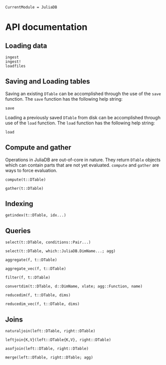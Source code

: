 ```@meta
CurrentModule = JuliaDB
```

# API documentation

## Loading data

```@docs
ingest
ingest!
loadfiles
```

## Saving and Loading tables

Saving an existing `DTable` can be accomplished through the use of the `save` function.  The `save` function has the following help string:

```@docs
save
```

Loading a previously saved `DTable` from disk can be accomplished through use of the `load` function.  The `load` function has the following help string:

```@docs
load
```

## Compute and gather

Operations in JuliaDB are out-of-core in nature. They return `DTable` objects which can contain parts that are not yet evaluated. `compute` and `gather` are ways to force evaluation.

```@docs
compute(t::DTable)
```

```@docs
gather(t::DTable)
```

## Indexing

```@docs
getindex(t::DTable, idx...)
```

## Queries

```@docs
select(t::DTable, conditions::Pair...)
```

```@docs
select(t::DTable, which::JuliaDB.DimName...; agg)
```

```@docs
aggregate(f, t::DTable)
```

```@docs
aggregate_vec(f, t::DTable)
```

```@docs
filter(f, t::DTable)
```

```@docs
convertdim(t::DTable, d::DimName, xlate; agg::Function, name)
```

```@docs
reducedim(f, t::DTable, dims)
```

```@docs
reducedim_vec(f, t::DTable, dims)
```

## Joins

```@docs
naturaljoin(left::DTable, right::DTable)
```

```@docs
leftjoin{K,V}(left::DTable{K,V}, right::DTable)
```

```@docs
asofjoin(left::DTable, right::DTable)
```

```@docs
merge(left::DTable, right::DTable; agg)
```
